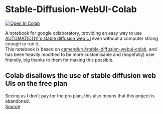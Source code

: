 # Stable-Diffusion-WebUI-Colab
[![Open In Colab](https://colab.research.google.com/assets/colab-badge.svg)](https://colab.research.google.com/github/Fripe070/Stable-Diffusion-WebUI-Colab/blob/main/Stable_Diffusion_WebUI_Colab.ipynb)

A notebook for google colaboratory, providing an easy way to use [AUTOMATIC1111's stable diffusion web UI](https://github.com/AUTOMATIC1111/stable-diffusion-webui) even without a computer strong enough to run it. \
This notebook is based on [camenduru/stable-diffusion-webui-colab](https://github.com/camenduru/stable-diffusion-webui-colab), and has been heavily modified to be more customisable and (hopefully) user friendly, big thanks to them for making this possible.

## Colab disallows the use of stable diffusion web UIs on the free plan
Seeing as I don't pay for the pro plan, this also means that this project is abandoned.<br/>
[Source](https://twitter.com/thechrisperry/status/1649189902079381505)
